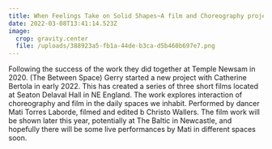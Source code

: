 ```yaml
---
title: When Feelings Take on Solid Shapes~A film and Choreography project
date: 2022-03-08T13:41:14.523Z
image:
  crop: gravity.center
  file: /uploads/388923a5-fb1a-44de-b3ca-d5b460b697e7.png
---
```

Following the success of the work they did together at Temple Newsam in 2020. (The Between Space) Gerry started a new project with Catherine Bertola in early 2022. This has created a series of three short films  located at Seaton Delaval Hall in NE England. The work explores interaction of choreography and film in the daily spaces we inhabit. Performed by dancer Mati Torres Laborde, filmed and edited b Christo Wallers. The film work will be shown later this year, potentially at The Baltic in Newcastle, and hopefully there will be some live performances by Mati in different spaces soon.
